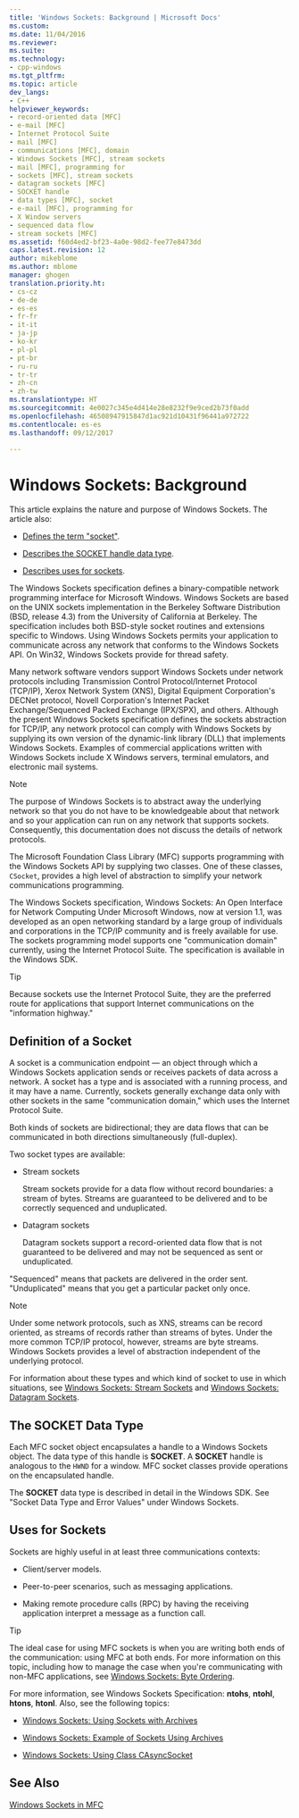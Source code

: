 ```yaml
---
title: 'Windows Sockets: Background | Microsoft Docs'
ms.custom: 
ms.date: 11/04/2016
ms.reviewer: 
ms.suite: 
ms.technology:
- cpp-windows
ms.tgt_pltfrm: 
ms.topic: article
dev_langs:
- C++
helpviewer_keywords:
- record-oriented data [MFC]
- e-mail [MFC]
- Internet Protocol Suite
- mail [MFC]
- communications [MFC], domain
- Windows Sockets [MFC], stream sockets
- mail [MFC], programming for
- sockets [MFC], stream sockets
- datagram sockets [MFC]
- SOCKET handle
- data types [MFC], socket
- e-mail [MFC], programming for
- X Window servers
- sequenced data flow
- stream sockets [MFC]
ms.assetid: f60d4ed2-bf23-4a0e-98d2-fee77e8473dd
caps.latest.revision: 12
author: mikeblome
ms.author: mblome
manager: ghogen
translation.priority.ht:
- cs-cz
- de-de
- es-es
- fr-fr
- it-it
- ja-jp
- ko-kr
- pl-pl
- pt-br
- ru-ru
- tr-tr
- zh-cn
- zh-tw
ms.translationtype: HT
ms.sourcegitcommit: 4e0027c345e4d414e28e8232f9e9ced2b73f0add
ms.openlocfilehash: 46508947915847d1ac921d10431f96441a972722
ms.contentlocale: es-es
ms.lasthandoff: 09/12/2017

---
```

# <a name="windows-sockets-background"></a>Windows Sockets: Background
This article explains the nature and purpose of Windows Sockets. The article also:  
  
-   [Defines the term "socket"](#_core_definition_of_a_socket).  
  
-   [Describes the SOCKET handle data type](#_core_the_socket_data_type).  
  
-   [Describes uses for sockets](#_core_uses_for_sockets).  
  
 The Windows Sockets specification defines a binary-compatible network programming interface for Microsoft Windows. Windows Sockets are based on the UNIX sockets implementation in the Berkeley Software Distribution (BSD, release 4.3) from the University of California at Berkeley. The specification includes both BSD-style socket routines and extensions specific to Windows. Using Windows Sockets permits your application to communicate across any network that conforms to the Windows Sockets API. On Win32, Windows Sockets provide for thread safety.  
  
 Many network software vendors support Windows Sockets under network protocols including Transmission Control Protocol/Internet Protocol (TCP/IP), Xerox Network System (XNS), Digital Equipment Corporation's DECNet protocol, Novell Corporation's Internet Packet Exchange/Sequenced Packed Exchange (IPX/SPX), and others. Although the present Windows Sockets specification defines the sockets abstraction for TCP/IP, any network protocol can comply with Windows Sockets by supplying its own version of the dynamic-link library (DLL) that implements Windows Sockets. Examples of commercial applications written with Windows Sockets include X Windows servers, terminal emulators, and electronic mail systems.  
  
> [!NOTE]
>  The purpose of Windows Sockets is to abstract away the underlying network so that you do not have to be knowledgeable about that network and so your application can run on any network that supports sockets. Consequently, this documentation does not discuss the details of network protocols.  
  
 The Microsoft Foundation Class Library (MFC) supports programming with the Windows Sockets API by supplying two classes. One of these classes, `CSocket`, provides a high level of abstraction to simplify your network communications programming.  
  
 The Windows Sockets specification, Windows Sockets: An Open Interface for Network Computing Under Microsoft Windows, now at version 1.1, was developed as an open networking standard by a large group of individuals and corporations in the TCP/IP community and is freely available for use. The sockets programming model supports one "communication domain" currently, using the Internet Protocol Suite. The specification is available in the Windows SDK.  
  
> [!TIP]
>  Because sockets use the Internet Protocol Suite, they are the preferred route for applications that support Internet communications on the "information highway."  
  
##  <a name="_core_definition_of_a_socket"></a> Definition of a Socket  
 A socket is a communication endpoint — an object through which a Windows Sockets application sends or receives packets of data across a network. A socket has a type and is associated with a running process, and it may have a name. Currently, sockets generally exchange data only with other sockets in the same "communication domain," which uses the Internet Protocol Suite.  
  
 Both kinds of sockets are bidirectional; they are data flows that can be communicated in both directions simultaneously (full-duplex).  
  
 Two socket types are available:  
  
-   Stream sockets  
  
     Stream sockets provide for a data flow without record boundaries: a stream of bytes. Streams are guaranteed to be delivered and to be correctly sequenced and unduplicated.  
  
-   Datagram sockets  
  
     Datagram sockets support a record-oriented data flow that is not guaranteed to be delivered and may not be sequenced as sent or unduplicated.  
  
 "Sequenced" means that packets are delivered in the order sent. "Unduplicated" means that you get a particular packet only once.  
  
> [!NOTE]
>  Under some network protocols, such as XNS, streams can be record oriented, as streams of records rather than streams of bytes. Under the more common TCP/IP protocol, however, streams are byte streams. Windows Sockets provides a level of abstraction independent of the underlying protocol.  
  
 For information about these types and which kind of socket to use in which situations, see [Windows Sockets: Stream Sockets](../mfc/windows-sockets-stream-sockets.md) and [Windows Sockets: Datagram Sockets](../mfc/windows-sockets-datagram-sockets.md).  
  
##  <a name="_core_the_socket_data_type"></a> The SOCKET Data Type  
 Each MFC socket object encapsulates a handle to a Windows Sockets object. The data type of this handle is **SOCKET**. A **SOCKET** handle is analogous to the `HWND` for a window. MFC socket classes provide operations on the encapsulated handle.  
  
 The **SOCKET** data type is described in detail in the Windows SDK. See "Socket Data Type and Error Values" under Windows Sockets.  
  
##  <a name="_core_uses_for_sockets"></a> Uses for Sockets  
 Sockets are highly useful in at least three communications contexts:  
  
-   Client/server models.  
  
-   Peer-to-peer scenarios, such as messaging applications.  
  
-   Making remote procedure calls (RPC) by having the receiving application interpret a message as a function call.  
  
> [!TIP]
>  The ideal case for using MFC sockets is when you are writing both ends of the communication: using MFC at both ends. For more information on this topic, including how to manage the case when you're communicating with non-MFC applications, see [Windows Sockets: Byte Ordering](../mfc/windows-sockets-byte-ordering.md).  
  
 For more information, see Windows Sockets Specification: **ntohs**, **ntohl**, **htons**, **htonl**. Also, see the following topics:  
  
-   [Windows Sockets: Using Sockets with Archives](../mfc/windows-sockets-using-sockets-with-archives.md)  
  
-   [Windows Sockets: Example of Sockets Using Archives](../mfc/windows-sockets-example-of-sockets-using-archives.md)  
  
-   [Windows Sockets: Using Class CAsyncSocket](../mfc/windows-sockets-using-class-casyncsocket.md)  
  
## <a name="see-also"></a>See Also  
 [Windows Sockets in MFC](../mfc/windows-sockets-in-mfc.md)


